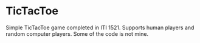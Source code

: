 # TicTacToe
Simple TicTacToe game completed in ITI 1521. Supports human players and random computer players. Some of the code is not mine.
